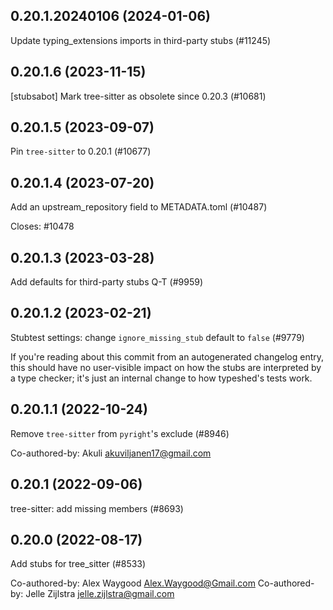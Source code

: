 ## 0.20.1.20240106 (2024-01-06)

Update typing_extensions imports in third-party stubs (#11245)

## 0.20.1.6 (2023-11-15)

[stubsabot] Mark tree-sitter as obsolete since 0.20.3 (#10681)

## 0.20.1.5 (2023-09-07)

Pin `tree-sitter` to 0.20.1 (#10677)

## 0.20.1.4 (2023-07-20)

Add an upstream_repository field to METADATA.toml (#10487)

Closes: #10478

## 0.20.1.3 (2023-03-28)

Add defaults for third-party stubs Q-T (#9959)

## 0.20.1.2 (2023-02-21)

Stubtest settings: change `ignore_missing_stub` default to `false` (#9779)

If you're reading about this commit from an autogenerated changelog entry, this should have no user-visible impact on how the stubs are interpreted by a type checker; it's just an internal change to how typeshed's tests work.

## 0.20.1.1 (2022-10-24)

Remove `tree-sitter` from `pyright`'s exclude (#8946)

Co-authored-by: Akuli <akuviljanen17@gmail.com>

## 0.20.1 (2022-09-06)

tree-sitter: add missing members (#8693)

## 0.20.0 (2022-08-17)

Add stubs for tree_sitter (#8533)

Co-authored-by: Alex Waygood <Alex.Waygood@Gmail.com>
Co-authored-by: Jelle Zijlstra <jelle.zijlstra@gmail.com>

